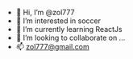 - 👋 Hi, I’m @zol777
- 👀 I’m interested in soccer
- 🌱 I’m currently learning ReactJs
- 💞️ I’m looking to collaborate on ...
- 📫 zol777@gmail.com

<!---
zol777/zol777 is a ✨ special ✨ repository because its `README.md` (this file) appears on your GitHub profile.
You can click the Preview link to take a look at your changes.
--->
